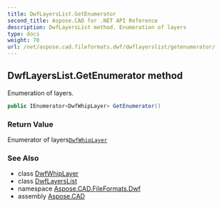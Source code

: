 ```yaml
---
title: DwfLayersList.GetEnumerator
second_title: Aspose.CAD for .NET API Reference
description: DwfLayersList method. Enumeration of layers
type: docs
weight: 70
url: /net/aspose.cad.fileformats.dwf/dwflayerslist/getenumerator/
---
```

## DwfLayersList.GetEnumerator method

Enumeration of layers.

```csharp
public IEnumerator<DwfWhipLayer> GetEnumerator()
```

### Return Value

Enumerator of layers[`DwfWhipLayer`](../../../aspose.cad.fileformats.dwf.whip.objects/dwfwhiplayer/)

### See Also

* class [DwfWhipLayer](../../../aspose.cad.fileformats.dwf.whip.objects/dwfwhiplayer/)
* class [DwfLayersList](../)
* namespace [Aspose.CAD.FileFormats.Dwf](../../dwflayerslist/)
* assembly [Aspose.CAD](../../../)


